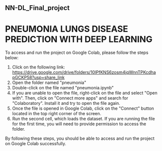 ## NN-DL_Final_project

# PNEUMONIA LUNGS DISEASE PREDICTION WITH DEEP LEARNING


To access and run the project on Google Colab, please follow the steps below:

1. Click on the following link: https://drive.google.com/drive/folders/10lPfKNS6zosm4jqWnnTPKcdhapGCKP58?usp=share_link
2. Open the folder named "pneumonia"
3. Double-click on the file named "pneumonia.ipynb"
4. If you are unable to open the file, right-click on the file and select "Open with". Then, click on "Connect more apps" and search for "Colaboratory". Install it and try to open the file again.
5. Once the file is opened in Google Colab, click on the "Connect" button located in the top right corner of the screen.
6. Run the second cell, which loads the dataset. If you are running the file for the first time, you will need to provide permission to access the folder.
 
By following these steps, you should be able to access and run the project on Google Colab successfully.
